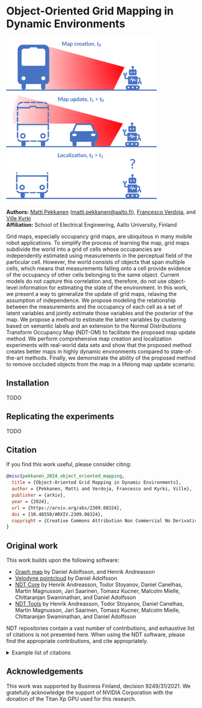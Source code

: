 # Object-Oriented Grid Mapping in Dynamic Environments

<img src="img/header.png" alt="header-image" class="center" width="400"/>

**Authors:** [Matti Pekkanen](https://research.aalto.fi/en/persons/matti-pekkanen) (<matti.pekkanen@aalto.fi>), [Francesco
Verdoja](https://research.aalto.fi/en/persons/francesco-verdoja), and [Ville
Kyrki](https://research.aalto.fi/en/persons/ville-kyrki)\
**Affiliation:** School of Electrical Engineering, Aalto University, Finland

Grid maps, especially occupancy grid maps, are ubiquitous in many mobile robot applications. To simplify the process of learning the map, grid maps subdivide the world into a grid of cells whose occupancies are independently estimated using measurements in the perceptual field of the particular cell. However, the world consists of objects that span multiple cells, which means that measurements falling onto a cell provide evidence of the occupancy of other cells belonging to the same object. Current models do not capture this correlation and, therefore, do not use object-level information for estimating the state of the environment.
In this work, we present a way to generalize the update of grid maps, relaxing the assumption of independence. We propose modeling the relationship between the measurements and the occupancy of each cell as a set of latent variables and jointly estimate those variables and the posterior of the map.
We propose a method to estimate the latent variables by clustering based on semantic labels and an extension to the Normal Distributions Transform Occupancy Map (NDT-OM) to facilitate the proposed map update method. We perform comprehensive map creation and localization experiments with real-world data sets and show that the proposed method creates better maps in highly dynamic environments compared to state-of-the-art methods. Finally, we demonstrate the ability of the proposed method to remove occluded objects from the map in a lifelong map update scenario.

## Installation

TODO

## Replicating the experiments

TODO

## Citation

If you find this work useful, please consider citing:

```bibtex
@misc{pekkanen_2024_object_oriented_mapping,
  title = {Object-Oriented Grid Mapping in Dynamic Environments},
  author = {Pekkanen, Matti and Verdoja, Francesco and Kyrki, Ville},
  publisher = {arXiv},
  year = {2024},
  url = {https://arxiv.org/abs/2309.08324},
  doi = {10.48550/ARXIV.2309.08324},
  copyright = {Creative Commons Attribution Non Commercial No Derivatives 4.0 International}
}
```

## Original work

This work builds upon the following software:
- [Graph map](https://gitsvn-nt.oru.se/software/graph\_map\_public.git) by Daniel Adolfsson, and Henrik Andreasson
- [Velodyne pointcloud](https://github.com/dan11003/velodyne\_pointcloud\_oru.git) by Daniel Adolfsson
- [NDT Core](https://gitsvn-nt.oru.se/software/ndt\_core\_public.git) by Henrik Andreasson, Todor Stoyanov, Daniel Canelhas, Martin Magnusson, Jari Saarinen, Tomasz Kucner, Malcolm Mielle, Chittaranjan Swaminathan, and Daniel Adolfsson
- [NDT Tools](https://gitsvn-nt.oru.se/software/ndt\_tools\_public.git) by Henrik Andreasson, Todor Stoyanov, Daniel Canelhas, Martin Magnusson, Jari Saarinen, Tomasz Kucner, Malcolm Mielle, Chittaranjan Swaminathan, and Daniel Adolfsson

NDT repositories contain a vast number of contributions, and exhaustive list of citations is not presented here. When using the NDT software, please find the appropriate contributions, and cite appropriately.

<details>
<summary>Example list of citations</summary>

```bibtex
@article{magnusson2007scan,
  title={Scan registration for autonomous mining vehicles using 3D-NDT},
  author={Magnusson, Martin and Lilienthal, Achim and Duckett, Tom},
  journal={Journal of Field Robotics},
  volume={24},
  number={10},
  pages={803--827},
  year={2007},
  publisher={Wiley Online Library}
}

@article{stoyanov2012fast,
  title={Fast and accurate scan registration through minimization of the distance between compact 3D NDT representations},
  author={Stoyanov, Todor and Magnusson, Martin and Andreasson, Henrik and Lilienthal, Achim J},
  journal={The International Journal of Robotics Research},
  volume={31},
  number={12},
  pages={1377--1393},
  year={2012},
  publisher={Sage Publications Sage UK: London, England}
}

@inproceedings{saarinen2013normal,
  title={Normal distributions transform occupancy maps: Application to large-scale online 3D mapping},
  author={Saarinen, Jari and Andreasson, Henrik and Stoyanov, Todor and Ala-Luhtala, Juha and Lilienthal, Achim J},
  booktitle={2013 IEEE international conference on robotics and automation},
  pages={2233--2238},
  year={2013},
  organization={IEEE}
}

@inproceedings{stoyanov2013normal,
  title={Normal distributions transform occupancy map fusion: Simultaneous mapping and tracking in large scale dynamic environments},
  author={Stoyanov, Todor and Saarinen, Jari and Andreasson, Henrik and Lilienthal, Achim J},
  booktitle={2013 IEEE/RSJ International Conference on Intelligent Robots and Systems},
  pages={4702--4708},
  year={2013},
  organization={IEEE}
}

@inproceedings{saarinen2013normal,
  title={Normal distributions transform Monte-Carlo localization (NDT-MCL)},
  author={Saarinen, Jari and Andreasson, Henrik and Stoyanov, Todor and Lilienthal, Achim J},
  booktitle={2013 IEEE/RSJ international conference on intelligent robots and systems},
  pages={382--389},
  year={2013},
  organization={IEEE}
}
```

</details>

## Acknowledgements

This work was supported by Business Finland, decision 9249/31/2021. We gratefully acknowledge the support of NVIDIA Corporation with the donation of the Titan Xp GPU used for this research.
